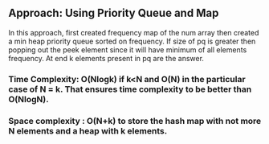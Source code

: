 ## Approach: Using Priority Queue and Map
In this approach, first created frequency map of the num array then created a min heap priority queue sorted on frequency. If size of pq is greater then popping out the peek element since it will have minimum of all elements frequency. At end k elements present in pq are the answer.
​
### Time Complexity: O(Nlogk) if k<N and O(N) in the particular case of N = k. That ensures time complexity to be better than O(NlogN).
### Space complexity : O(N+k) to store the hash map with not more N elements and a heap with k elements.